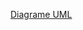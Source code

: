 [Diagrame UML](https://drive.google.com/drive/folders/1UBivTxFYDwwXIEnDP4ilmPkAZsKUpKDl?usp=sharing)
